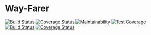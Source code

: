 # Way-Farer
[![Build Status](https://travis-ci.com/abolibot/Way-Farer.svg?branch=develop)](https://travis-ci.com/abolibot/Way-Farer)    [![Coverage Status](https://coveralls.io/repos/github/abolibot/Way-Farer/badge.svg?branch=develop)](https://coveralls.io/github/abolibot/Way-Farer?branch=develop)   [![Maintainability](https://api.codeclimate.com/v1/badges/454425e5defb4a8ef2d5/maintainability)](https://codeclimate.com/github/abolibot/Way-Farer/maintainability)   [![Test Coverage](https://api.codeclimate.com/v1/badges/454425e5defb4a8ef2d5/test_coverage)](https://codeclimate.com/github/abolibot/Way-Farer/test_coverage)
[![Build Status](https://travis-ci.com/abolibot/Way-Farer.svg?branch=develop)](https://travis-ci.com/abolibot/Way-Farer)   [![Coverage Status](https://coveralls.io/repos/github/abolibot/Way-Farer/badge.svg?branch=develop)](https://coveralls.io/github/abolibot/Way-Farer?branch=develop)


